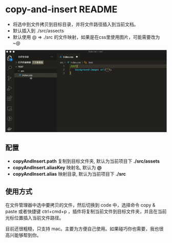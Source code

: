 # copy-and-insert README

- 将选中到文件拷贝到目标目录，并将文件路径插入到当前文档。
- 默认插入到 ./src/assects
- 默认使用 @ => ./src 的文件映射，如果是在css里使用图片，可能需要改为~@

![demo](https://github.com/gp5251/copy_and_insert/blob/master/res/demo.gif)

## 配置

- **copyAndInsert.path** 复制到目标文件夹, 默认为当前项目下 **./src/assets**
- **copyAndInsert.aliasKey** 映射名, 默认为 **@**
- **copyAndInsert.alias** 映射目录, 默认为当前项目下 **./src**

## 使用方式

在文件管理器中选中要拷贝的文件，然后切换到 code 中，选择命令 copy & paste 或者快捷键 ctrl+cmd+p ，插件将复制当前文件到目标文件夹，并且在当前光标位置插入当前文件路径。

目前还很粗糙，只支持 mac。主要为方便自己使用。如果碰巧你也需要，我也很高兴能够帮到你。
